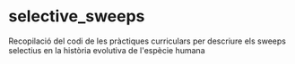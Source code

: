 # selective_sweeps
Recopilació del codi de les pràctiques curriculars per descriure els sweeps selectius en la història evolutiva de l'espècie humana
